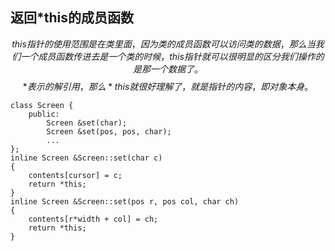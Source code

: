 ## 返回*this的成员函数
$$this指针的使用范围是在类里面，因为类的成员函数可以访问类的数据，那么当我们一个成员函数传进去是一个类的时候，this指针就可以很明显的区分我们操作的是那一个数据了。$$
$$*表示的解引用，那么*this就很好理解了，就是指针的内容，即对象本身。$$
```
class Screen {
    public:
        Screen &set(char);
        Screen &set(pos, pos, char);
        ...
};
inline Screen &Screen::set(char c)
{
    contents[cursor] = c;
    return *this;
}
inline Screen &Screen::set(pos r, pos col, char ch)
{
    contents[r*width + col] = ch;
    return *this;
}
